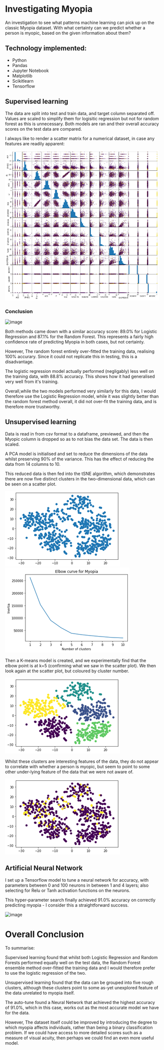 # Investigating Myopia

An investigation to see what patterns machine learning can pick up on the classic Myopia dataset. With what certainty can we predict whether a person is myopic, based on the given information about them?

## Technology implemented:
* Python
* Pandas
* Jupyter Notebook
* Matplotlib
* Scikitlearn
* Tensorflow

## Supervised learning

The data are split into test and train data, and target column separated off. Values are scaled to simplify them for logisitic regression but not for random forest as this is unnecessary. Both models are ran and their overall accuracy scores on the test data are compared.

I always like to render a scatter matrix for a numerical dataset, in case any features are readily apparent:

<img src="/Resources/scat_matrix.png">

### Conclusion

![image](https://user-images.githubusercontent.com/98031776/186512668-5b9169e8-4922-4bb2-951d-01689debe756.png)


Both methods came down with a similar accuracy score: 89.0% for Logistic Regression and 87.1% for the Random Forest. This represents a fairly high confidence rate of predicting Myopia in both cases, but not certainty.

However, The random forest entirely over-fitted the training data, realising 100% accurary. Since it could not replicate this in testing, this is a disadvantage.

The logistic regression model actually performed (negligably) less well on the training data, with 88.8% accuracy. This shows how it had generalised very well from it's training.

Overall,while the two models performed very similarly for this data, I would therefore use the Logistic Regression model, while it was slightly better than the random forest method overall, it did not over-fit the training data, and is therefore more trustworthy.

## Unsupervised learning

Data is read in from csv format to a dataframe, previewed, and then the Myopic column is dropped so as to not bias the data set. The data is then scaled.

A PCA model is initialised and set to reduce the dimensions of the data whilst preserving 90% of the variance. This has the effect of reducing the data from 14 columns to 10.

This reduced data is then fed into the tSNE algorithm, which demonstrates there are now five distinct clusters in the two-dimensional data, which can be seen on a scatter plot.

<img src="/Resources/clusters.png"> <img src="/Resources/knee.png">

Then a K-means model is created, and we experimentally find that the elbow point is at k=5 (confirming what we saw in the scatter plot). We then look again at the scatter plot, but coloured by cluster number.

<img src="/Resources/indentied_clusters.png">

Whilst these clusters are interesting features of the data, they do not appear to correlate with whether a person is myopic, but seem to point to some other under-lying feature of the data that we were not aware of.

<img src="/Resources/clusters-myopia.png">

## Artificial Neural Network

I set up a Tensorflow model to tune a neural network for accuracy, with parameters between 0 and 100 neurons in between 1 and 4 layers; also selecting for Relu or Tanh activation functions on the neurons.

This hyper-parameter search finally achieved 91.0% accuracy on correctly predicting myopia - I consider this a straightforward success.

![image](https://user-images.githubusercontent.com/98031776/186512827-b7f0f34f-1c98-4924-a67f-1a22e75a84d3.png)


# Overall Conclusion
To summarise: 

Supervised learning found that whilst both Logistic Regression and Random Forests performed equally well on the test data, the Random Forest ensemble method over-fitted the training data and I would therefore prefer to use the logistic regression of the two.

Unsupervised learning found that the data can be grouped into five rough clusters, although these clusters point to some as-yet unexplored feature of the data unrelated to myopia itself.

The auto-tune found a Neural Network that achieved the highest accuracy of 91.0%, which in this case, works out as the most accurate model we have for the data.

However, The dataset itself could be improved by introducing the degree to which myopia affects individuals, rather than being a binary classification problem. If we could have access to more detailed scores such as a measure of visual acuity, then perhaps we could find an even more useful model.
